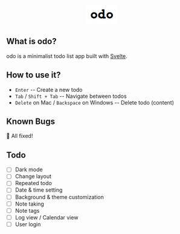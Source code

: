 <p>
  <a href="https://odo.surge.sh">
    <div align="center">
      <img alt="odo - Get more out of your day" src="./public/logo.png">
    </div>
  </a>
</p>

## What is odo?

odo is a minimalist todo list app built with [Svelte](https://svelte.dev).

## How to use it?

- `Enter` -- Create a new todo
- `Tab` / `Shift + Tab` -- Navigate between todos
- `Delete` on Mac / `Backspace` on Windows -- Delete todo (content)

## Known Bugs

🎉 All fixed!

## Todo

- [ ] Dark mode
- [ ] Change layout
- [ ] Repeated todo
- [ ] Date & time setting
- [ ] Background & theme customization
- [ ] Note taking
- [ ] Note tags
- [ ] Log view / Calendar view
- [ ] User login
